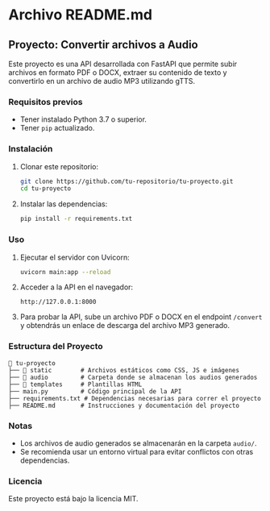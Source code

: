 # Archivo README.md

## Proyecto: Convertir archivos a Audio

Este proyecto es una API desarrollada con FastAPI que permite subir archivos en formato PDF o DOCX, extraer su contenido de texto y convertirlo en un archivo de audio MP3 utilizando gTTS.

### Requisitos previos
- Tener instalado Python 3.7 o superior.
- Tener `pip` actualizado.

### Instalación
1. Clonar este repositorio:
   ```sh
   git clone https://github.com/tu-repositorio/tu-proyecto.git
   cd tu-proyecto
   ```
2. Instalar las dependencias:
   ```sh
   pip install -r requirements.txt
   ```

### Uso
1. Ejecutar el servidor con Uvicorn:
   ```sh
   uvicorn main:app --reload
   ```
2. Acceder a la API en el navegador:
   ```
   http://127.0.0.1:8000
   ```
3. Para probar la API, sube un archivo PDF o DOCX en el endpoint `/convert` y obtendrás un enlace de descarga del archivo MP3 generado.

### Estructura del Proyecto
```
📂 tu-proyecto
├── 📂 static        # Archivos estáticos como CSS, JS e imágenes
├── 📂 audio         # Carpeta donde se almacenan los audios generados
├── 📂 templates     # Plantillas HTML
├── main.py         # Código principal de la API
├── requirements.txt # Dependencias necesarias para correr el proyecto
├── README.md       # Instrucciones y documentación del proyecto
```

### Notas
- Los archivos de audio generados se almacenarán en la carpeta `audio/`.
- Se recomienda usar un entorno virtual para evitar conflictos con otras dependencias.

### Licencia
Este proyecto está bajo la licencia MIT.
